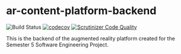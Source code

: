 # ar-content-platform-backend
![Build Status](https://travis-ci.com/thamidurm/ar-content-platform-backend.svg?branch=master)
[![codecov](https://codecov.io/gh/thamidurm/ar-content-platform-backend/branch/master/graph/badge.svg)](https://codecov.io/gh/thamidurm/ar-content-platform-backend)
[![Scrutinizer Code Quality](https://scrutinizer-ci.com/g/thamidurm/ar-content-platform-backend/badges/quality-score.png?b=master)](https://scrutinizer-ci.com/g/thamidurm/ar-content-platform-backend/?branch=master)

This is the backend of the augmented reality platform created for the Semester 5 Software Engineering Project.
